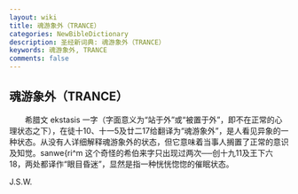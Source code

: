 ```yaml
---
layout: wiki
title: 魂游象外（TRANCE）
categories: NewBibleDictionary
description: 圣经新词典: 魂游象外（TRANCE）
keywords: 魂游象外, TRANCE
comments: false
---
```


## 魂游象外（TRANCE）

　　希腊文 ekstasis 一字（字面意义为“站于外”或“被置于外”，即不在正常的心理状态之下），在徒十10、十一5及廿二17给翻译为“魂游象外”，是人看见异象的一种状态。从没有人详细解释魂游象外的状态，但它意味着当事人搁置了正常的意识及知觉。sanwe{ri^m 这个奇怪的希伯来字只出现过两次──创十九11及王下六18，两处都译作“眼目昏迷”，显然是指一种恍恍惚惚的催眠状态。

J.S.W.








